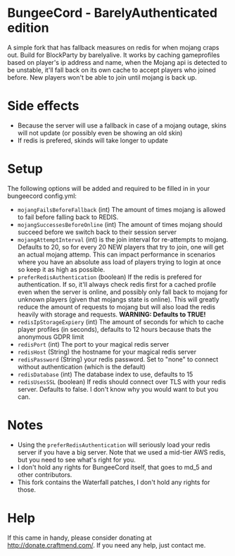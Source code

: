 BungeeCord - BarelyAuthenticated edition
==========
A simple fork that has fallback measures on redis for when mojang craps out. Build for BlockParty by barelyalive. It works by caching gameprofiles based on player's ip address and name, when the Mojang api is detected to be unstable, it'll fall back on its own cache to accept players who joined before. New players won't be able to join until mojang is back up.

# Side effects
 - Because the server will use a fallback in case of a mojang outage, skins will not update (or possibly even be showing an old skin)
 - If redis is prefered, skinds will take longer to update

# Setup
The following options will be added and required to be filled in in your bungeecord config.yml:
 - `mojangFailsBeforeFallback` (int) The amount of times mojang is allowed to fail before falling back to REDIS.
 - `mojangSuccessesBeforeOnline` (int) The amount of times mojang should succeed before we switch back to their session server
 - `mojangAttemptInterval` (int) is the join interval for re-attempts to mojang. Defaults to 20, so for every 20 NEW players that try to join, one will get an actual mojang attemp. This can impact performance in scenarios where you have an absolute ass load of players trying to login at once so keep it as high as possible.
 - `preferRedisAuthentication` (boolean) If the redis is prefered for authentication. If so, it'll always check redis first for a cached profile even when the server is online, and possibly only fall back to mojang for unknown players (given that mojangs state is online). This will greatly reduce the amount of requests to mojang but will also load the redis heavily with storage and requests. **WARNING: Defaults to TRUE!**
 - `redisIpStorageExpiery` (int) The amount of seconds for which to cache player profiles (in seconds), defaults to 12 hours because thats the anonymous GDPR limit
 - `redisPort` (int) The port to your magical redis server
 - `redisHost` (String) the hostname for your magical redis server
 - `redisPassword` (String) your redis password. Set to "none" to connect without authentication (which is the default)
 - `redisDatabase` (int) The database index to use, defaults to 15
 - `redisUsesSSL` (boolean) If redis should connect over TLS with your redis server. Defaults to false. I don't know why you would want to but you can.
 
 # Notes
  - Using the `preferRedisAuthentication` will seriously load your redis server if you have a big server. Note that we used a mid-tier AWS redis, but you need to see what's right for you.
  - I don't hold any rights for BungeeCord itself, that goes to md_5 and other contributors.
  - This fork contains the Waterfall patches, I don't hold any rights for those.
 
 # Help
 If this came in handy, please consider donating at http://donate.craftmend.com/. If you need any help, just contact me.
